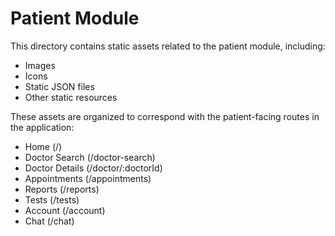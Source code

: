 
# Patient Module

This directory contains static assets related to the patient module, including:
- Images
- Icons
- Static JSON files
- Other static resources

These assets are organized to correspond with the patient-facing routes in the application:
- Home (/)
- Doctor Search (/doctor-search)
- Doctor Details (/doctor/:doctorId)
- Appointments (/appointments)
- Reports (/reports)
- Tests (/tests)
- Account (/account)
- Chat (/chat)
